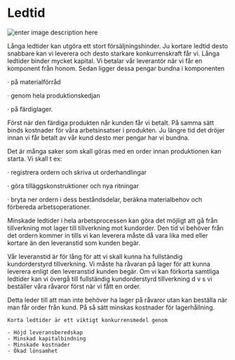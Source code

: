 # Ledtid

![enter image description here](https://lernia.itslearning.com/data/1821/C33238/Bilder/Produktionsteknik%20&%20Ekonomi/ledtid.JPG)

Långa ledtider kan utgöra ett stort försäljningshinder. Ju kortare ledtid desto snabbare kan vi leverera och desto starkare konkurrenskraft får vi. Långa ledtider binder mycket kapital. Vi betalar vår leverantör när vi får en komponent från honom. Sedan ligger dessa pengar bundna i komponenten

· på  materialförråd

· genom hela  produktionskedjan

· på  färdiglager.

Först när den färdiga produkten når kunden får vi betalt. På samma sätt binds kostnader för våra arbetsinsatser i produkten. Ju längre tid det dröjer innan vi får betalt av vår kund desto mer pengar har vi bundna.

Det är många saker som skall göras med en order innan produktionen kan starta. Vi skall t ex:

· registrera ordern och skriva ut  orderhandlingar

· göra tilläggskonstruktioner och nya  ritningar

· bryta ner ordern i dess beståndsdelar, beräkna materialbehov och förbereda arbetsoperationer.

Minskade ledtider i hela arbetsprocessen kan göra det möjligt att gå från tillverkning mot lager till tillverkning mot kundorder. Den tid vi behöver från det ordern kommer in tills vi kan leverera måste då vara lika med eller kortare än den leveranstid som kunden  begär.

Vår leveranstid är för lång för att vi skall kunna ha fullständig kundorderstyrd tillverkning. Vi måste ha råvaran på lager för att kunna leverera enligt den leveranstid kunden begär. Om vi kan förkorta samtliga ledtider kan vi övergå till fullständig kundorderstyrd tillverkning d v s vi beställer våra råvaror först när vi fått en order.

Detta leder till att man inte behöver ha lager på råvaror utan kan beställa när man får order från kund. På så sätt minskas kostnader för lagerhållning.


    Korta ledtider är ett viktigt konkurrensmedel genom

    - Höjd leveransberedskap
    - Minskad kapitalbindning
    - Minskade kostnader
    - Ökad lönsamhet
